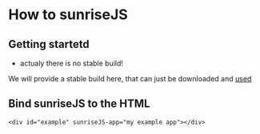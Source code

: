 How to sunriseJS
=======


Getting startetd
---------
* actualy there is no stable build!

We will provide a stable build here, that can just be downloaded and [used](howtosunrise.md) 


Bind sunriseJS to the HTML
---------
```
<div id="example" sunriseJS-app="my example app"></div>
```
